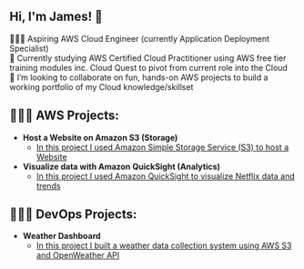 ## Hi, I'm James! 👋

👨🏻‍💻 Aspiring AWS Cloud Engineer (currently Application Deployment Specialist)<br/>
🌱 Currently studying AWS Certified Cloud Practitioner using AWS free tier training modules inc. Cloud Quest to pivot from current role into the Cloud<br/>
👯 I’m looking to collaborate on fun, hands-on AWS projects to build a working portfolio of my Cloud knowledge/skillset<br/>

<h2>👨🏻‍💻 AWS Projects:</h2>

- <b>Host a Website on Amazon S3 (Storage)</b>
  - [In this project I used Amazon Simple Storage Service (S3) to host a Website](https://github.com/JMORK85/amazon-s3-website)
- <b>Visualize data with Amazon QuickSight (Analytics)</b>
  - [In this project I used Amazon QuickSight to visualize Netflix data and trends](https://github.com/JMORK85/amazon-s3-website)

<h2>👨🏻‍💻 DevOps Projects:</h2>

- <b>Weather Dashboard</b>
  - [In this project I built a weather data collection system using AWS S3 and OpenWeather API](https://github.com/JMORK85/weather-dashboard)

<!--
**JMORK85/JMORK85** is a ✨ _special_ ✨ repository because its `README.md` (this file) appears on your GitHub profile.

Here are some ideas to get you started:

- 👨🏻‍💻 Aspiring AWS Cloud Engineer (currently Application Deployment Specialist) ...
- 🌱 I’m currently learning ...
- 👯 I’m looking to collaborate on ...
- 🤔 I’m looking for help with ...
- 💬 Ask me about ...
- 📫 How to reach me: ...
- 😄 Pronouns: ...
- ⚡ Fun fact: ...
-->
